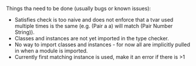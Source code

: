 Things tha need to be done (usually bugs or known issues):

-   Satisfies check is too naive and does not enforce that a tvar used multiple
    times is the same (e.g. (Pair a a) will match (Pair Number String)).
-   Classes and instances are not yet imported in the type checker.
-   No way to import classes and instances - for now all are implicitly pulled
    in when a module is imported.
-   Currently first matching instance is used, make it an error if there is >1